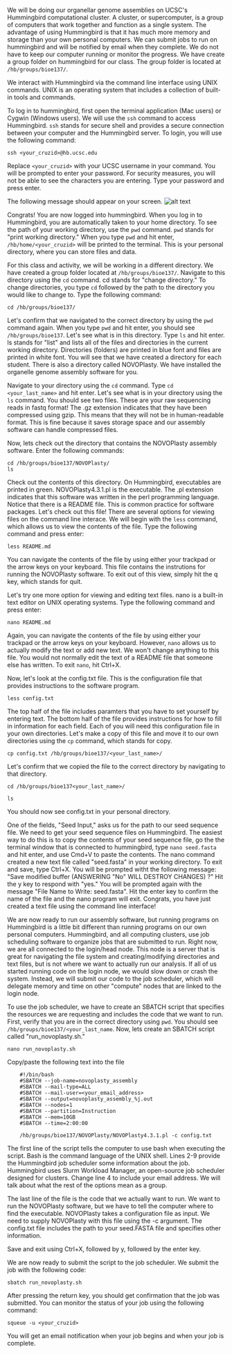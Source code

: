 We will be doing our organellar genome assemblies on UCSC's Hummingbird computational cluster. A cluster, or supercomputer, is a group of computers that work together and function as a single system. The advantage of using Hummingbird is that it has much more memory and storage than your own personal computers. We can submit jobs to run on hummingbird and will be notified by email when they complete. We do not have to keep our computer running or monitor the progress. We have create a group folder on hummingbird for our class. The group folder is located at `/hb/groups/bioe137/`.

We interact with Hummingbird via the command line interface using UNIX commands. UNIX is an operating system that includes a collection of built-in tools and commands.

To log in to hummingbird, first open the terminal application (Mac users) or Cygwin (Windows users). We will use the `ssh` command to access Hummingbird. `ssh` stands for secure shell and provides a secure connection between your computer and the Hummingbird server. To login, you will use the following command:  
  
  `ssh <your_cruzid>@hb.ucsc.edu`  
  
  Replace `<your_cruzid>` with your UCSC username in your command. You will be prompted to enter your password. For security measures, you will not be able to see the characters you are entering. Type your password and press enter.
  
  The following message should appear on your screen. ![alt text](https://user-images.githubusercontent.com/60276545/155772584-312a9baf-f2bc-484d-8254-ddf65895da40.png)   
  
  Congrats! You are now logged into hummingbird. When you log in to Hummingbird, you are automatically taken to your home directory. To see the path of your working directory, use the `pwd` command. `pwd` stands for "print working directory." When you type `pwd` and hit enter, `/hb/home/<your_cruzid>` will be printed to the terminal. This is your personal directory, where you can store files and data.  
  
  For this class and activity, we will be working in a different directory. We have created a group folder located at `/hb/groups/bioe137/`. Navigate to this directory using the `cd` command. cd stands for "change directory." To change directories, you type `cd` followed by the path to the directory you would like to change to. Type the following command:  
  
  `cd /hb/groups/bioe137/` 
  
  Let's confirm that we navigated to the correct directory by using the `pwd` command again. When you type `pwd` and hit enter, you should see `/hb/groups/bioe137`. Let's see what is in this directory. Type `ls` and hit enter. ls stands for "list" and lists all of the files and directories in the current working directory. Directories (folders) are printed in blue font and files are printed in white font. You will see that we have created a directory for each student. There is also a directory called NOVOPlasty. We have installed the organelle genome assembly software for you.  
  
  Navigate to your directory using the `cd` command. Type `cd <your_last_name>` and hit enter. Let's see what is in your directory using the `ls` command. You should see two files. These are your raw sequencing reads in fastq format! The .gz extension indicates that they have been compressed using gzip. This means that they will not be in human-readable format. This is fine because it saves storage space and our assembly software can handle compressed files. 
  
  Now, lets check out the directory that contains the NOVOPlasty assembly software. Enter the following commands:  
  
  `cd /hb/groups/bioe137/NOVOPlasty/`  
  `ls`  
  
  Check out the contents of this directory. On Hummingbird, executables are printed in green. NOVOPlasty4.3.1.pl is the executable. The .pl extension indicates that this software was written in the perl programming language. Notice that there is a README file. This is common practice for software packages. Let's check out this file! There are several options for viewing files on the command line interace. We will begin with the `less` command, which allows us to view the contents of the file. Type the following command and press enter:
  
  `less README.md`
  
  You can navigate the contents of the file by using either your trackpad or the arrow keys on your keyboard. This file contains the instrutions for running the NOVOPlasty software. To exit out of this view, simply hit the q key, which stands for quit. 
  
  Let's try one more option for viewing and editing text files. nano is a built-in text editor on UNIX operating systems. Type the following command and press enter:
  
  `nano README.md`
  
  Again, you can navigate the contents of the file by using either your trackpad or the arrow keys on your keyboard. However, `nano` allows us to actually modify the text or add new text. We won't change anything to this file. You would not normally edit the text of a README file that someone else has written. To exit `nano`, hit Ctrl+X.
  
  Now, let's look at the config.txt file. This is the configuration file that provides instructions to the software program.   
  
  `less config.txt`
  
  The top half of the file includes paramters that you have to set yourself by entering text. The bottom half of the file provides instructions for how to fill in information for each field. Each of you will need this configuration file in your own directories. Let's make a copy of this file and move it to our own directories using the `cp` command, which stands for copy. 
  
  `cp config.txt /hb/groups/bioe137/<your_last_name>/`
  
  Let's confirm that we copied the file to the correct directory by navigating to that directory. 
  
  `cd /hb/groups/bioe137<your_last_name>/`
  
  `ls`
  
  You should now see config.txt in your personal directory. 
  
  One of the fields, "Seed Input," asks us for the path to our seed sequence file. We need to get your seed sequence files on Hummingbird. The easiest way to do this is to copy the contents of your seed sequence file, go the the terminal window that is connected to hummingbird, type `nano seed.fasta` and hit enter, and use Cmd+V to paste the contents. The nano command created a new text file called "seed.fasta" in your working directory. To exit and save, type Ctrl+X. You will be prompted witht the following message: "Save modified buffer (ANSWERING "No" WILL DESTROY CHANGES) ?" Hit the y key to respond with "yes." You will be prompted again with the message "File Name to Write: seed.fasta". Hit the enter key to confirm the name of the file and the nano program will exit. Congrats, you have just created a text file using the command line interface!
  
  We are now ready to run our assembly software, but running programs on Hummingbird is a little bit different than running programs on our own personal computers. Hummingbird, and all computing clusters, use job scheduling software to organize jobs that are submitted to run. Right now, we are all connected to the login/head node. This node is a server that is great for navigating the file system and creating/modifying directories and text files, but is not where we want to actually run our analysis. If all of us started running code on the login node, we would slow down or crash the system. Instead, we will submit our code to the job scheduler, which will delegate memory and time on other "compute" nodes that are linked to the login node.
  
  To use the job scheduler, we have to create an SBATCH script that specifies the resources we are requesting and includes the code that we want to run. First, verify that you are in the correct directory using `pwd`. You should see `/hb/groups/bioe137/<your_last_name`. Now, lets create an SBATCH script called "run_novoplasty.sh." 
  
  `nano run_novoplasty.sh`
  
  Copy/paste the following text into the file
```
    #!/bin/bash  
    #SBATCH --job-name=novoplasty_assembly
    #SBATCH --mail-type=ALL    
    #SBATCH --mail-user=<your_email_address>  
    #SBATCH --output=novoplasty_assembly_%j.out    
    #SBATCH --nodes=1    
    #SBATCH --partition=Instruction    
    #SBATCH --mem=10GB    
    #SBATCH --time=2:00:00  
    
    /hb/groups/bioe137/NOVOPlasty/NOVOPlasty4.3.1.pl -c config.txt
```
  The first line of the script tells the computer to use bash when executing the script. Bash is the command language of the UNIX shell. Lines 2-9 provide the Hummingbird job scheduler some information about the job. Hummingbird uses Slurm Workload Manager, an open-source job scheduler designed for clusters. Change line 4 to include your email address. We will talk about what the rest of the options mean as a group. 
  
  The last line of the file is the code that we actually want to run. We want to run the NOVOPlasty software, but we have to tell the computer where to find the executable. NOVOPlasty takes a configuration file as input. We need to supply NOVOPlasty with this file using the -c argument. The config.txt file includes the path to your seed.FASTA file and specifies other information. 
  
  Save and exit using Ctrl+X, followed by y, followed by the enter key. 
  
  We are now ready to submit the script to the job scheduler. We submit the job with the following code:
  
  `sbatch run_novoplasty.sh`
  
  After pressing the return key, you should get confirmation that the job was submitted. You can monitor the status of your job using the following command:
  
  `squeue -u <your_cruzid>`
  
  You will get an email notification when your job begins and when your job is complete. 
